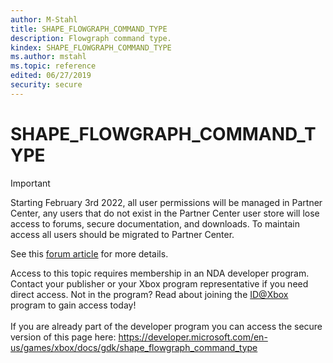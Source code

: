 ```yaml
---
author: M-Stahl
title: SHAPE_FLOWGRAPH_COMMAND_TYPE
description: Flowgraph command type.
kindex: SHAPE_FLOWGRAPH_COMMAND_TYPE
ms.author: mstahl
ms.topic: reference
edited: 06/27/2019
security: secure
---
```


# SHAPE_FLOWGRAPH_COMMAND_TYPE
> [!IMPORTANT]
> Starting February 3rd 2022, all user permissions will be managed in Partner Center, any users that do not exist in the Partner Center user store will lose access to forums, secure documentation, and downloads. To maintain access all users should be migrated to Partner Center. <p></p>See this <a href="https://forums.xboxlive.com/articles/132187/breaking-change-user-access-for-forums-secure-docu.html">forum article</a> for more details.  

 Access to this topic requires membership in an NDA developer program. Contact your publisher or your Xbox program representative if you need direct access. Not in the program? Read about joining the <a href="https://www.xbox.com/Developers/id">ID@Xbox</a> program to gain access today!  <br/><br/>If you are already part of the developer program you can access the secure version of this page here: <a target="_blank" href="https://developer.microsoft.com/en-us/games/xbox/docs/gdk/shape_flowgraph_command_type">https://developer.microsoft.com/en-us/games/xbox/docs/gdk/shape_flowgraph_command_type</a>